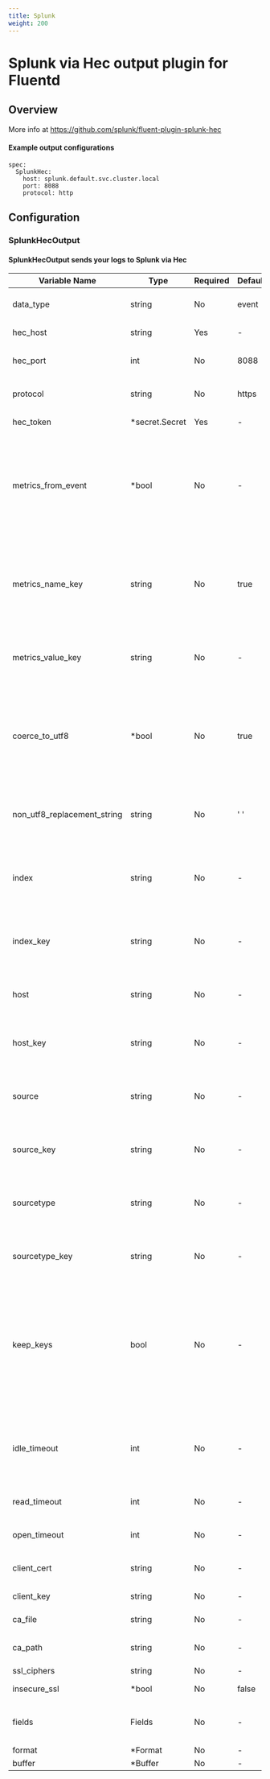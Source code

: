 ```yaml
---
title: Splunk
weight: 200
---
```


# Splunk via Hec output plugin for Fluentd
## Overview
More info at https://github.com/splunk/fluent-plugin-splunk-hec

 #### Example output configurations
 ```
 spec:
   SplunkHec:
     host: splunk.default.svc.cluster.local
     port: 8088
     protocol: http
 ```

## Configuration
### SplunkHecOutput
#### SplunkHecOutput sends your logs to Splunk via Hec

| Variable Name | Type | Required | Default | Description |
|---|---|---|---|---|
| data_type | string | No |  event | The type of data that will be sent to Sumo Logic, either event or metric <br> |
| hec_host | string | Yes | - | You can specify SplunkHec host by this parameter.<br> |
| hec_port | int | No |  8088 | The port number for the Hec token or the Hec load balancer. <br> |
| protocol | string | No |  https | This is the protocol to use for calling the Hec API. Available values are: http, https. <br> |
| hec_token | *secret.Secret | Yes | - | Identifier for the Hec token.<br>[Secret](../secret/)<br> |
| metrics_from_event | *bool | No | - | When data_type is set to "metric", the ingest API will treat every key-value pair in the input event as a metric name-value pair. Set metrics_from_event to false to disable this behavior and use metric_name_key and metric_value_key to define metrics. (Default:true)<br> |
| metrics_name_key | string | No |  true | Field name that contains the metric name. This parameter only works in conjunction with the metrics_from_event parameter. When this prameter is set, the metrics_from_event parameter is automatically set to false. <br> |
| metrics_value_key | string | No | - | Field name that contains the metric value, this parameter is required when metric_name_key is configured.<br> |
| coerce_to_utf8 | *bool | No |  true | Indicates whether to allow non-UTF-8 characters in user logs. If set to true, any non-UTF-8 character is replaced by the string specified in non_utf8_replacement_string. If set to false, the Ingest API errors out any non-UTF-8 characters. .<br> |
| non_utf8_replacement_string | string | No |  ' ' | If coerce_to_utf8 is set to true, any non-UTF-8 character is replaced by the string you specify in this parameter. .<br> |
| index | string | No | - | Identifier for the Splunk index to be used for indexing events. If this parameter is not set, the indexer is chosen by HEC. Cannot set both index and index_key parameters at the same time.<br> |
| index_key | string | No | - | The field name that contains the Splunk index name. Cannot set both index and index_key parameters at the same time.<br> |
| host | string | No | - | The host location for events. Cannot set both host and host_key parameters at the same time. (Default:hostname)<br> |
| host_key | string | No | - | Key for the host location. Cannot set both host and host_key parameters at the same time.<br> |
| source | string | No | - | The source field for events. If this parameter is not set, the source will be decided by HEC. Cannot set both source and source_key parameters at the same time.<br> |
| source_key | string | No | - | Field name to contain source. Cannot set both source and source_key parameters at the same time.<br> |
| sourcetype | string | No | - | The sourcetype field for events. When not set, the sourcetype is decided by HEC. Cannot set both source and source_key parameters at the same time.<br> |
| sourcetype_key | string | No | - | Field name that contains the sourcetype. Cannot set both source and source_key parameters at the same time.<br> |
| keep_keys | bool | No | - | By default, all the fields used by the *_key parameters are removed from the original input events. To change this behavior, set this parameter to true. This parameter is set to false by default. When set to true, all fields defined in index_key, host_key, source_key, sourcetype_key, metric_name_key, and metric_value_key are saved in the original event.<br> |
| idle_timeout | int | No | - | If a connection has not been used for this number of seconds it will automatically be reset upon the next use to avoid attempting to send to a closed connection. nil means no timeout.<br> |
| read_timeout | int | No | - | The amount of time allowed between reading two chunks from the socket.<br> |
| open_timeout | int | No | - | The amount of time to wait for a connection to be opened.<br> |
| client_cert | string | No | - | The path to a file containing a PEM-format CA certificate for this client.<br> |
| client_key | string | No | - | The private key for this client.'<br> |
| ca_file | string | No | - | The path to a file containing a PEM-format CA certificate.<br> |
| ca_path | string | No | - | The path to a directory containing CA certificates in PEM format.<br> |
| ssl_ciphers | string | No | - | List of SSL ciphers allowed.<br> |
| insecure_ssl | *bool | No | false | Indicates if insecure SSL connection is allowed <br> |
| fields | Fields | No | - | In this case, parameters inside <fields> are used as indexed fields and removed from the original input events<br> |
| format | *Format | No | - | [Format](../format/)<br> |
| buffer | *Buffer | No | - | [Buffer](../buffer/)<br> |
